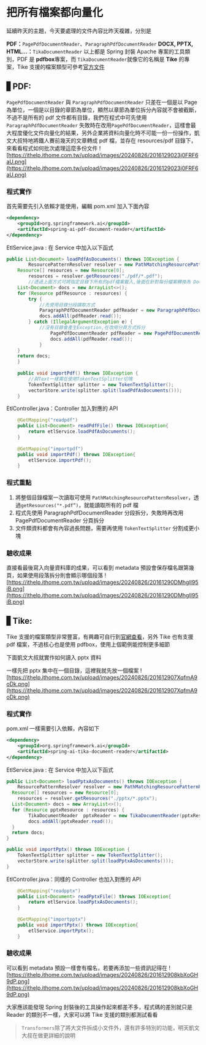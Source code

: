 # 把所有檔案都向量化
延續昨天的主題，今天要處理的文件內容比昨天複雜，分別是

**PDF：**`PagePdfDocumentReader`、`ParagraphPdfDocumentReader`
**DOCX, PPTX, HTML…：**`TikaDocumentReader`
以上都是 Spring 封裝 Apache 專案的工具類別，PDF 是 **pdfbox**專案，而 `TikaDocumentReader`就像它的名稱是 **Tike** 的專案，Tike 支援的檔案類型可參考[官方文件](https://tika.apache.org/2.9.0/formats.html)

## ▋PDF:
`PagePdfDocumentReader` 與 `ParagraphPdfDocumentReader` 只差在一個是以 Page 為單位，一個是以目錄的章節為單位，顯然以章節為單位拆分內容就不會被截斷，不過不是所有的 pdf 文件都有目錄，我們在程式中可先使用`ParagraphPdfDocumentReader` 失敗時在改用`PagePdfDocumentReader`，這樣會最大程度優化文件向量化的結果，另外企業將資料向量化時不可能一份一份操作，凱文大叔特地將鐵人賽前幾天的文章轉成 pdf 檔，並存在 resources/pdf 目錄下，來看看程式如何批次處理這麼多份文件
![https://ithelp.ithome.com.tw/upload/images/20240826/2016129023j0FRF6aU.png](https://ithelp.ithome.com.tw/upload/images/20240826/2016129023j0FRF6aU.png)

### 程式實作
首先需要先引入依賴才能使用，編輯 pom.xml 加入下面內容

```xml
<dependency>
    <groupId>org.springframework.ai</groupId>
    <artifactId>spring-ai-pdf-document-reader</artifactId>
</dependency>
```

EtlService.java : 在 Service 中加入以下函式

```java
public List<Document> loadPdfAsDocuments() throws IOException {
		ResourcePatternResolver resolver = new PathMatchingResourcePatternResolver();
    Resource[] resources = new Resource[0];
		resources = resolver.getResources("./pdf/*.pdf");
		//透過上面方式可將指定目錄下所有的pdf檔案載入,後面在針對每份檔案轉換為 Document
    List<Document> docs = new ArrayList<>();
    for (Resource pdfResource : resources) {
    	try {
	    	//先使用目錄分段讀取方式
    		ParagraphPdfDocumentReader pdfReader = new ParagraphPdfDocumentReader(pdfResource);
    		docs.addAll(pdfReader.read());
    	} catch (IllegalArgumentException e) {
	    	//沒有目錄會產生Exception,在改用分頁方式拆分
				PagePdfDocumentReader pdfReader = new PagePdfDocumentReader(pdfResource);
				docs.addAll(pdfReader.read());
			}
    }
    return docs;
	}
	
	public void importPdf() throws IOException {
		//與Text一樣需在使用TokenTextSplitter切塊
		TokenTextSplitter splitter = new TokenTextSplitter();
		vectorStore.write(splitter.split(loadPdfAsDocuments()));
	}
```

EtlController.java：Controller 加入對應的 API

```java
	@GetMapping("readpdf")
	public List<Document> readPdfFile() throws IOException{
		return etlService.loadPdfAsDocuments();
	}
	
	@GetMapping("importpdf")
	public void importPdf() throws IOException{
		etlService.importPdf();
	}
```

### 程式重點

1. 將整個目錄檔案一次讀取可使用 `PathMatchingResourcePatternResolver`，透過`getResources("*.pdf”)`，就能讀取所有的 pdf 檔
2. 程式先使用 ParagraphPdfDocumentReader 分段拆分，失敗時再改用 PagePdfDocumentReader 分頁拆分
3. 文件類資料都會有內容過長問題，需要再使用 `TokenTextSplitter` 分割成更小塊

### 驗收成果

直接看最後寫入向量資料庫的成果，可以看到 metadata 預設會保存檔名跟第幾頁，如果使用段落拆分則會顯示哪個段落
![https://ithelp.ithome.com.tw/upload/images/20240826/20161290DMhglI95iB.png](https://ithelp.ithome.com.tw/upload/images/20240826/20161290DMhglI95iB.png)

## ▋Tike:
Tike 支援的檔案類型非常豐富，有興趣可自行到[官網查看](https://tika.apache.org/2.9.0/formats.html)，另外 Tike 也有支援 pdf 檔案，不過核心也是使用 pdfbox，使用上個範例能控制更多細節

下面凱文大叔就實作如何讀入 pptx 資料

一樣先把 pptx 集中在一個目錄，這裡我就先放一個檔案
![https://ithelp.ithome.com.tw/upload/images/20240826/201612907XqfmA9oDk.png](https://ithelp.ithome.com.tw/upload/images/20240826/201612907XqfmA9oDk.png)

### 程式實作

pom.xml 一樣需要引入依賴，內容如下

```xml
<dependency>
    <groupId>org.springframework.ai</groupId>
    <artifactId>spring-ai-tika-document-reader</artifactId>
</dependency>
```

EtlService.java : 在 Service 中加入以下函式

```java
public List<Document> loadPptxAsDocuments() throws IOException {
	ResourcePatternResolver resolver = new PathMatchingResourcePatternResolver();
  Resource[] resources = new Resource[0];
	resources = resolver.getResources("./pptx/*.pptx");
  List<Document> docs = new ArrayList<>();
  for (Resource pptxResource : resources) {
		TikaDocumentReader  pptxReader = new TikaDocumentReader(pptxResource);
		docs.addAll(pptxReader.read());
  }
  return docs;
}

public void importPptx() throws IOException {
	TokenTextSplitter splitter = new TokenTextSplitter();
	vectorStore.write(splitter.split(loadPptxAsDocuments()));
}
```

EtlController.java：同樣的 Controller 也加入對應的 API

```java
	@GetMapping("readpptx")
	public List<Document> readPptxFile() throws IOException{
		return etlService.loadPptxAsDocuments();
	}
	
	@GetMapping("importpptx")
	public void importPptx() throws IOException{
		etlService.importPptx();
	}
```

### 驗收成果

可以看到 metadata 預設一樣會有檔名，若要再添加一些資訊記得在
![https://ithelp.ithome.com.tw/upload/images/20240826/201612908kbXoGH9dP.png](https://ithelp.ithome.com.tw/upload/images/20240826/201612908kbXoGH9dP.png)

大家應該能發現 Spring 封裝後的工具操作起來都差不多，程式碼的差別就只是 Reader 的類別不一樣，大家可以將 Tike 支援的類別都測試看看

> `Transformers`除了將大文件拆成小文件外，還有許多特別的功能，明天凱文大叔在做更詳細的說明

